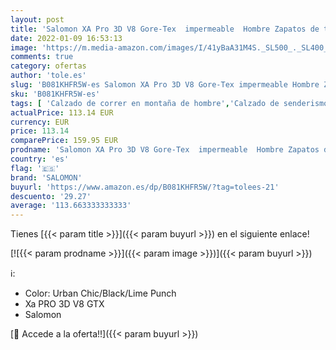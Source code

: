 ```yaml
---
layout: post
title: 'Salomon XA Pro 3D V8 Gore-Tex  impermeable  Hombre Zapatos de trail running  Gris  Urban Chic/Black/Lime Punch   40 EU'
date: 2022-01-09 16:53:13
image: 'https://m.media-amazon.com/images/I/41yBaA31M4S._SL500_._SL400_.jpg'
comments: true
category: ofertas
author: 'tole.es'
slug: 'B081KHFR5W-es Salomon XA Pro 3D V8 Gore-Tex impermeable Hombre Zapatos...'
sku: 'B081KHFR5W-es'
tags: [ 'Calzado de correr en montaña de hombre','Calzado de senderismo para hombre','Calzado deportivo para hombre','Calzados de running para hombre','Zapatillas de senderismo para hombre','Zapatillas y calzado deportivo para hombre','Zapatos','Zapatos para hombre','Zapatos y complementos','salomon','zapatos', ]
actualPrice: 113.14 EUR
currency: EUR
price: 113.14
comparePrice: 159.95 EUR
prodname: 'Salomon XA Pro 3D V8 Gore-Tex  impermeable  Hombre Zapatos de trail running  Gris  Urban Chic/Black/Lime Punch   40 EU'
country: 'es'
flag: '🇪🇸'
brand: 'SALOMON'
buyurl: 'https://www.amazon.es/dp/B081KHFR5W/?tag=tolees-21'
descuento: '29.27'
average: '113.663333333333'
---
```


Tienes [{{< param title >}}]({{< param buyurl >}}) en el siguiente enlace!

[![{{< param prodname >}}]({{< param image >}})]({{< param buyurl >}})

ℹ️:

- Color: Urban Chic/Black/Lime Punch
- Xa PRO 3D V8 GTX
- Salomon

[🛒 Accede a la oferta!!]({{< param buyurl >}})
